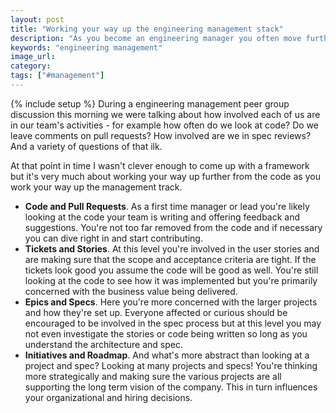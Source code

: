 ```yaml
---
layout: post
title: "Working your way up the engineering management stack"
description: "As you become an engineering manager you often move further away from the code."
keywords: "engineering management"
image_url: 
category: 
tags: ["#management"]
---
```

{% include setup %}
During a engineering management peer group discussion this morning we were talking about how involved each of us are in our team's activities - for example how often do we look at code? Do we leave comments on pull requests? How involved are we in spec reviews? And a variety of questions of that ilk.

At that point in time I wasn't clever enough to come up with a framework but it's very much about working your way up further from the code as you work your way up the management track.

- **Code and Pull Requests**. As a first time manager or lead you're likely looking at the code your team is writing and offering feedback and suggestions. You're not too far removed from the code and if necessary you can dive right in and start contributing.
- **Tickets and Stories**. At this level you're involved in the user stories and are making sure that the scope and acceptance criteria are tight. If the tickets look good you assume the code will be good as well. You're still looking at the code to see how it was implemented but you're primarily concerned with the business value being delivered.
- **Epics and Specs**. Here you're more concerned with the larger projects and how they're set up. Everyone affected or curious should be encouraged to be involved in the spec process but at this level you may not even investigate the stories or code being written so long as you understand the architecture and spec.
- **Initiatives and Roadmap**. And what's more abstract than looking at a project and spec? Looking at many projects and specs! You're thinking more strategically and making sure the various projects are all supporting the long term vision of the company. This in turn influences your organizational and hiring decisions.
